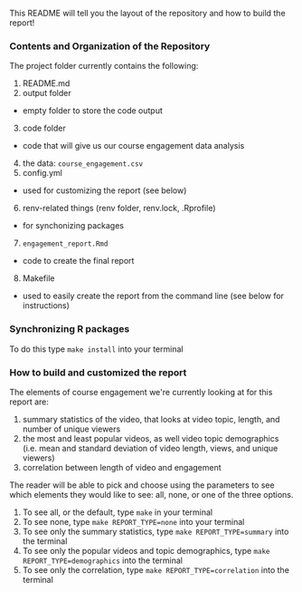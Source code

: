 This README will tell you the layout of the repository and how to build 
the report!

### Contents and Organization of the Repository

The project folder currently contains the following:

1) README.md
2) output folder
- empty folder to store the code output
3) code folder
- code that will give us our course engagement data analysis
4) the data: `course_engagement.csv`
5) config.yml
- used for customizing the report (see below)
6) renv-related things (renv folder, renv.lock, .Rprofile)
- for synchonizing packages
7) `engagement_report.Rmd`
- code to create the final report
8) Makefile
- used to easily create the report from the command line (see below for instructions)

### Synchronizing R packages

To do this type `make install` into your terminal

### How to build and customized the report

The elements of course engagement we're currently looking at for this report are: 

1) summary statistics of the video, that looks at video topic, length, and number of unique viewers
2) the most and least popular videos, as well video topic demographics (i.e. mean and standard deviation of video length, views, and unique viewers)
3) correlation between length of video and engagement

The reader will be able to pick and choose using the parameters to see which 
elements they would like to see: all, none, or one of the three options.

1) To see all, or the default, type `make` in your terminal
2) To see none, type `make REPORT_TYPE=none` into your terminal
3) To see only the summary statistics, type `make REPORT_TYPE=summary` into the terminal
4) To see only the popular videos and topic demographics, type `make REPORT_TYPE=demographics` into the terminal
4) To see only the correlation, type `make REPORT_TYPE=correlation` into the terminal